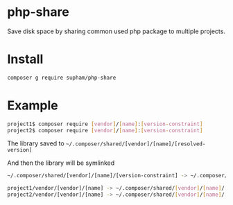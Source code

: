 # php-share
Save disk space by sharing common used php package to multiple projects.

# Install
~~~bash
composer g require supham/php-share
~~~

# Example
~~~bash
project1$ composer require [vendor]/[name]:[version-constraint]
project2$ composer require [vendor]/[name]:[version-constraint]
~~~

The library saved to `~/.composer/shared/[vendor]/[name]/[resolved-version]`

And then the library will be symlinked
~~~bash
~/.composer/shared/[vendor]/[name]/[version-constraint] -> ~/.composer/shared/[vendor]/[name]/[resolved-version]

project1/vendor/[vendor]/[name] -> ~/.composer/shared/[vendor]/[name]/[version-constraint]
project2/vendor/[vendor]/[name] -> ~/.composer/shared/[vendor]/[name]/[version-constraint]
~~~
